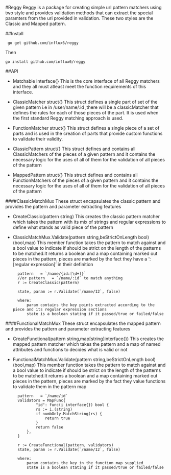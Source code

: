 #Reggy
Reggy is a package for creating simple url pattern matchers using two style and provides validation methods that can extract the special paramters from the uri provided in validation. These two styles are the Classic and Mapped pattern.

##Install

     go get github.com/influx6/reggy

  Then

    go install github.com/influx6/reggy


##API

- Matchable Interface{}
    This is the core interface of all Reggy matchers and they all must atleast meet the function requirements of this interface.

- ClassicMatcher struct{}
    This struct defines a single part of set of the given pattern i.e in /user/name/:id ,there will be a classicMatcher  that defines the rules for each of those pieces of the part. It is used when the first standard Reggy matching approach is used.

- FunctionMatcher struct{}
    This struct defines a single piece of a set of parts and is used in the creation of parts that provide custom functions to validate their validity.


- ClassicPattern struct{}
    This struct defines and contains all ClassicMatchers of the pieces of a given pattern and it contains the necessary logic for the uses of all of them for the validation of all pieces of the pattern

- MappedPattern struct{}
    This struct defines and contains all FunctionMatchers of the pieces of a given pattern and it contains the necessary logic for the uses of all of them for the validation of all pieces of the pattern

####ClassicMatchMux
These struct encapsulates the classic pattern and provides the pattern and parameter extracting features

- CreateClassic(pattern string)
    This creates the classic pattern matcher which takes the pattern with its mix of strings and regular expressions to define what stands as valid piece of the pattern

- ClassicMatchMux.Validate(pattern string,beStrictOnLength bool) (bool,map)
    This member function takes the pattern to match against and a bool value to indicate if should be strict on the length of the patterns to be matched.It returns a boolean and a map containing marked out pieces in the pattern, pieces are marked by the fact they have a ‘:[regular expression]’ in their definition

        pattern   = `/name/{id:[\d+]}`
        //or pattern   = `/name/:id` to match anything
        r := CreateClassic(pattern)

        state, param := r.Validate(`/name/12`, false)

        where:
            param contains the key points extracted according to the piece and its regular expression sections
            state is a boolean stating if it passed/true or failed/false


####FunctionalMatchMux
These struct encapsulates the mapped pattern and provides the pattern and parameter extracting features

- CreateFunctional(pattern string,map[string]interface{})
    This creates the mapped pattern matcher which takes the pattern and a map of named attributes and functions to decides what is valid or not

- FunctionalMatchMux.Validate(pattern string,beStrictOnLength bool) (bool,map)
        This member function takes the pattern to match against and a bool value to indicate if should be strict on the length of the patterns to be matched.It returns a boolean and a map containing marked out pieces in the pattern, pieces are marked by the fact they value functions to validate them in the pattern map

        pattern   = `/name/id`
        validators = MapFunc{
                "id": func(i interface{}) bool {
                rs := i.(string)
                if numbOnly.MatchString(rs) {
                    return true
                }
                return false
            },
        }

        r := CreateFunctional(pattern, validators)
        state, param := r.Validate(`/name/12`, false)

        where:
            param contains the key in the function map supplied
            state is a boolean stating if it passed/true or failed/false
